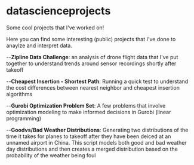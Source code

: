# datascienceprojects
Some cool projects that I've worked on!

Here you can find some interesting (public) projects that I've done to anaylze and interpret data.

--**Zipline Data Challenge**: an analysis of drone flight data that I've put together to understand trends around sensor recordings shortly after takeoff

--**Cheapest Insertion - Shortest Path**: Running a quick test to understand the cost differences between nearest neighbor and cheapest insertion algorithms

--**Gurobi Optimization Problem Set**: A few problems that involve optimization modeling to make informed decisions in Gurobi (linear programming) 

--**Goodvs/Bad Weather Distributions**: Generating two distributions of the time it takes for planes to takeoff after they have been deiced at an unnamed airport in China. This script models both good and bad weather day distributions and then creates a merged distribution based on the probability of the weather being foul
